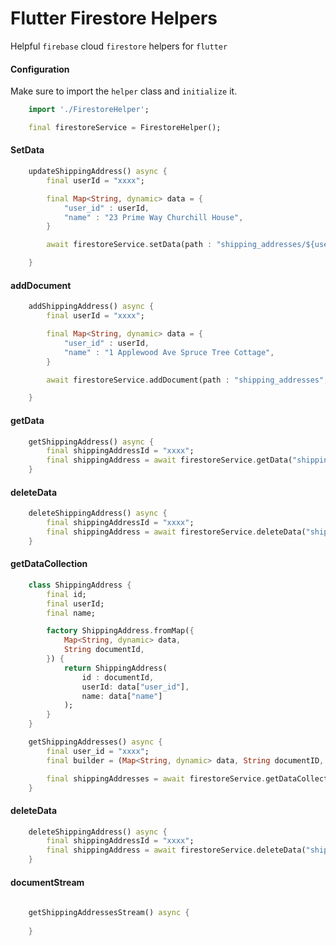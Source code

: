 # Flutter Firestore Helpers

Helpful `firebase` cloud `firestore` helpers for `flutter`

#### Configuration
Make sure to import the `helper` class and `initialize` it.

```dart
    import './FirestoreHelper';

    final firestoreService = FirestoreHelper();
```

#### SetData
```dart
    updateShippingAddress() async {
        final userId = "xxxx";

        final Map<String, dynamic> data = {
            "user_id" : userId,
            "name" : "23 Prime Way Churchill House",
        }

        await firestoreService.setData(path : "shipping_addresses/${userId}", data : data);

    }

```

#### addDocument
```dart
    addShippingAddress() async {
        final userId = "xxxx";

        final Map<String, dynamic> data = {
            "user_id" : userId,
            "name" : "1 Applewood Ave Spruce Tree Cottage",
        }

        await firestoreService.addDocument(path : "shipping_addresses", data : data);

    }

```

#### getData
```dart
    getShippingAddress() async {
        final shippingAddressId = "xxxx";
        final shippingAddress = await firestoreService.getData("shipping_addresses/${shippingAddressId}");
    }

```

#### deleteData
```dart
    deleteShippingAddress() async {
        final shippingAddressId = "xxxx";
        final shippingAddress = await firestoreService.deleteData("shipping_addresses/${shippingAddressId}");
    }

```

#### getDataCollection
```dart
    class ShippingAddress {
        final id;
        final userId;
        final name;

        factory ShippingAddress.fromMap({
            Map<String, dynamic> data,
            String documentId,
        }) {
            return ShippingAddress(
                id : documentId,
                userId: data["user_id"],
                name: data["name"]
            );
        }
    }

    getShippingAddresses() async {
        final user_id = "xxxx";
        final builder = (Map<String, dynamic> data, String documentID, DocumentSnapshot snapshot) => ShippingAddress.fromMap(documentId : documentID, data : snapshot.data);

        final shippingAddresses = await firestoreService.getDataCollection(path :"shipping_addresses", builder : builder);
    }

```

#### deleteData
```dart
    deleteShippingAddress() async {
        final shippingAddressId = "xxxx";
        final shippingAddress = await firestoreService.deleteData("shipping_addresses/${shippingAddressId}");
    }

```

#### documentStream
```dart
 
    getShippingAddressesStream() async {
       
    }

```
